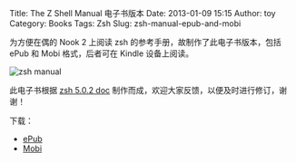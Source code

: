 Title: The Z Shell Manual 电子书版本
Date: 2013-01-09 15:15
Author: toy
Category: Books
Tags: Zsh
Slug: zsh-manual-epub-and-mobi

为方便在偶的 Nook 2 上阅读 zsh 的参考手册，故制作了此电子书版本，包括 ePub 和 Mobi 格式，后者可在 Kindle 设备上阅读。

![zsh manual](http://lt-file.b0.upaiyun.com/files/2013/01/zsh-man.png)

此电子书根据 [zsh 5.0.2 doc][z] 制作而成，欢迎大家反馈，以便及时进行修订，谢谢！

下载：

* [ePub](http://linuxtoy.org/book/zsh\_man.epub)  
* [Mobi](http://linuxtoy.org/book/zsh\_man.mobi)

[z]: http://www.zsh.org/pub/
